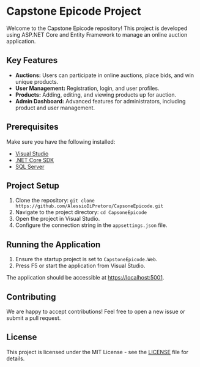 # Capstone Epicode Project

Welcome to the Capstone Epicode repository! This project is developed using ASP.NET Core and Entity Framework to manage an online auction application.

## Key Features

- **Auctions:** Users can participate in online auctions, place bids, and win unique products.
- **User Management:** Registration, login, and user profiles.
- **Products:** Adding, editing, and viewing products up for auction.
- **Admin Dashboard:** Advanced features for administrators, including product and user management.

## Prerequisites

Make sure you have the following installed:

- [Visual Studio](https://visualstudio.microsoft.com/)
- [.NET Core SDK](https://dotnet.microsoft.com/download)
- [SQL Server](https://www.microsoft.com/sql-server/)

## Project Setup

1. Clone the repository: `git clone https://github.com/AlessioDiPretoro/CapsoneEpicode.git`
2. Navigate to the project directory: `cd CapsoneEpicode`
3. Open the project in Visual Studio.
4. Configure the connection string in the `appsettings.json` file.

## Running the Application

1. Ensure the startup project is set to `CapstoneEpicode.Web`.
2. Press F5 or start the application from Visual Studio.

The application should be accessible at [https://localhost:5001](https://localhost:5001).

## Contributing

We are happy to accept contributions! Feel free to open a new issue or submit a pull request.

## License

This project is licensed under the MIT License - see the [LICENSE](LICENSE) file for details.
